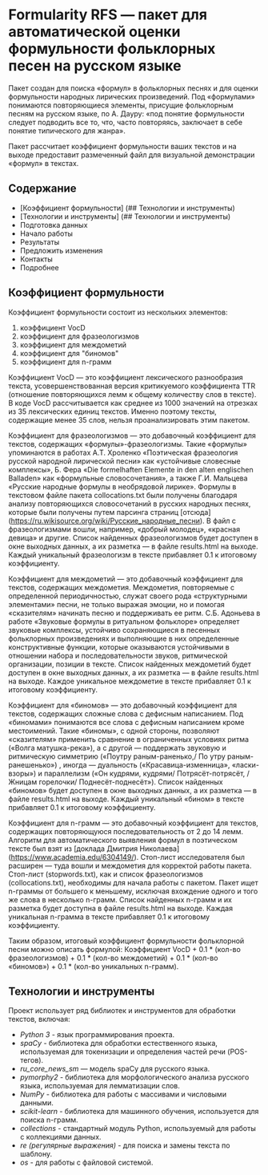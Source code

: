 
# Formularity RFS — пакет для автоматической оценки формульности фольклорных песен на русском языке

Пакет создан для поиска «формул» в фольклорных песнях и для оценки формульности народных лирических произведений. Под «формулами» понимаются повторяющиеся элементы, присущие фольклорным песням на русском языке, по А. Дауру: «под понятие формульности следует подводить все то, что, часто повторяясь, заключает в себе понятие типического для жанра». 

Пакет рассчитает коэффициент формульности ваших текстов и на выходе предоставит размеченный файл для визуальной демонстрации «формул» в текстах.

## Содержание
- [Коэффициент формульности] (## Технологии и инструменты)
- [Технологии и инструменты] (## Технологии и инструменты)
- Подготовка данных
- Начало работы
- Результаты
- Предложить изменения
- Контакты
- Подробнее

## Коэффициент формульности

Коэффициент формульности состоит из нескольких элементов: 
1) коэффициент VocD 
2) коэффициент для фразеологизмов
3) коэффициент для междометий
4) коэффициент для "биномов"
5) коэффициент для n-грамм

Коэффициент VocD — это коэффициент лексического разнообразия текста, усовершенствованная версия критикуемого коэффициента TTR (отношение повторяющихся лемм к общему количеству слов в тексте). В коде VocD рассчитывается как среднее из 1000 значений на отрезках из 35 лексических единиц текстов. Именно поэтому тексты, содержащие менее 35 слов, нельзя проанализировать этим пакетом.

Коэффициент для фразеологизмов — это добавочный коэффициент для текстов, содержащих «формулы»-фразеологизмы. Такие «формулы» упоминаются в работах А.Т. Хроленко «Поэтическая фразеология русской народ­ной лирической песни» как «устойчивые словесные комплексы», Б. Фера «Die formelhaften Elemente in den alten englischen Balladen» как «формульные словосочетания», а также Г.И. Мальцева «Русские народные формулы в необрядовой лирике». Формулы в текстовом файле пакета collocations.txt были получены благодаря анализу повторяющихся словосочетаний в русских народных песнях, которые были получены путем парсинга страниц [отсюда] (https://ru.wikisource.org/wiki/Русские_народные_песни). В файл с фразеологизмами вошли, например, «добрый молодец», «красная девица» и другие. Список найденных фразеологизмов будет доступен в окне выходных данных, а их разметка — в файле results.html на выходе. Каждый уникальный фразеологизм в тексте прибавляет 0.1 к итоговому коэффициенту.

Коэффициент для междометий — это добавочный коэффициент для текстов, содержащих междометия. Междометия, повторяемые с определенной периодичностью, служат своего рода «структурными элементами» песни, не только выражая эмоции, но и помогая «сказителям» начинать песню и поддерживать ее ритм. С.Б. Адоньева в работе «Звуковые формулы в ритуальном фольклоре» определяет звуковые комплексы, устойчиво сохраняющиеся в песенных фольклорных произведениях и выполняющие в них определенные конструктивные функции, которые оказываются устойчивыми в отношении набора и последовательности звуков, ритмической организации, позиции в тексте. Список найденных междометий будет доступен в окне выходных данных, а их разметка — в файле results.html на выходе. Каждое уникальное междометие в тексте прибавляет 0.1 к итоговому коэффициенту.

Коэффициент для «биномов» — это добавочный коэффициент для текстов, содержащих сложные слова с дефисным написанием. Под «биномами» понимаются все слова с дефисным написанием кроме местоимений. Такие «биномы», с одной стороны, позволяют «сказителям» применить сравнение в ограниченных условиях ритма («Волга матушка-река»), а с другой — поддержать звуковую и ритмическую симметрию («Поутру раным-раненько,/ По утру раным-ранешенько») , иногда — дуальность («Красавица-изменница», «ласки-взоры») и параллелизм («Он кудрями, кудрями/ Потрясёт-потрясёт, / Жницам горелочки/ Поднесёт-поднесёт»). Список найденных «биномов» будет доступен в окне выходных данных, а их разметка — в файле results.html на выходе. Каждый уникальный «бином» в тексте прибавляет 0.1 к итоговому коэффициенту. 

Коэффициент для n-грамм — это добавочный коэффициент для текстов, содержащих повторяющуюся последовательность от 2 до 14 лемм. Алгоритм для автоматического выявления формул в поэтическом тексте был взят из [доклада Дмитрия Николаева] (https://www.academia.edu/6304149/). Стоп-лист исследователя был расширен — туда вошли и междометия для корректой работы пакета. Стоп-лист (stopwords.txt), как и список фразеологизмов (collocations.txt), необходимы для начала работы с пакетом. Пакет ищет n-граммы от большего к меньшему, исключая вхождение одного и того же слова в несколько n-грамм. Список найденных n-грамм и их разметка будет доступна в файле results.html на выходе. Каждая уникальная n-грамма в тексте прибавляет 0.1 к итоговому коэффициенту. 

Таким образом, итоговый коэффициент формульности фольклорной песни можно описать формулой: Коэффициент VocD + 0.1 * (кол-во фразеологизмов) + 0.1 * (кол-во междометий) + 0.1 * (кол-во «биномов») + 0.1 * (кол-во уникальных n-грамм).

## Технологии и инструменты

Проект использует ряд библиотек и инструментов для обработки текстов, включая:

- *Python 3* - язык программирования проекта.
- *spaCy* - библиотека для обработки естественного языка, используемая для токенизации и определения частей речи (POS-тегов).
- *ru_core_news_sm* — модель spaCy для русского языка.
- *pymorphy2* - библиотека для морфологического анализа русского языка, используемая для лемматизации слов.
- *NumPy* - библиотека для работы с массивами и числовыми данными.
- *scikit-learn* - библиотека для машинного обучения, используется для поиска n-грамм.
- *collections* - стандартный модуль Python, используемый для работы с коллекциями данных.
- *re (регулярные выражения)* - для поиска и замены текста по шаблону.
- *os* - для работы с файловой системой.
